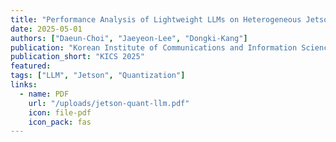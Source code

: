 ```yaml
---
title: "Performance Analysis of Lightweight LLMs on Heterogeneous Jetson Platforms"
date: 2025-05-01
authors: ["Daeun-Choi", "Jaeyeon-Lee", "Dongki-Kang"]
publication: "Korean Institute of Communications and Information Sciences (KICS) 2025"
publication_short: "KICS 2025"
featured:
tags: ["LLM", "Jetson", "Quantization"]
links:
  - name: PDF
    url: "/uploads/jetson-quant-llm.pdf"
    icon: file-pdf
    icon_pack: fas
---
```

